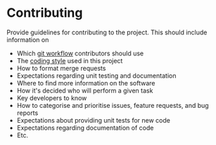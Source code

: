 # Contributing

Provide guidelines for contributing to the project. This should include
information on

- Which [git workflow](https://www.atlassian.com/git/tutorials/comparing-workflows)
  contributors should use
- The [coding style](https://en.wikipedia.org/wiki/Programming_style)
  used in this project
- How to format merge requests
- Expectations regarding unit testing and documentation
- Where to find more information on the software
- How it's decided who will perform a given task
- Key developers to know
- How to categorise and prioritise issues, feature requests, and bug reports
- Expectations about providing unit tests for new code
- Expectations regarding documentation of code
- Etc.
